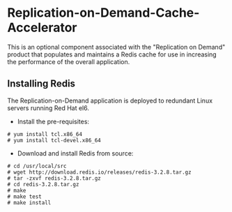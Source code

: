 # Replication-on-Demand-Cache-Accelerator
This is an optional component associated with the "Replication on Demand" product that populates and maintains a Redis cache for use in increasing the performance of the overall application.

## Installing Redis
The Replication-on-Demand application is deployed to redundant Linux servers running Red Hat el6.
* Install the pre-requisites:
```
# yum install tcl.x86_64
# yum install tcl-devel.x86_64
```
* Download and install Redis from source:
```
# cd /usr/local/src
# wget http://download.redis.io/releases/redis-3.2.8.tar.gz
# tar -zxvf redis-3.2.8.tar.gz
# cd redis-3.2.8.tar.gz
# make 
# make test
# make install
```
